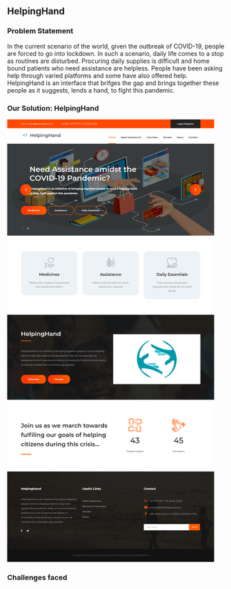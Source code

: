 ## HelpingHand 
### Problem Statement 
In the current scenario of the world, given the outbreak of COVID-19, people are forced to go into lockdown. In such a scenario, daily life comes to a stop as routines are disturbed. Procuring daily supplies is difficult and home bound patients who need assistance are helpless. People have been asking help through varied platforms and some have also offered help. HelpingHand is an interface that brifges the gap and brings together these people as it suggests, lends a hand, to fight this pandemic. 
### Our Solution: HelpingHand 
![github-small](/client/images/launchpage.png) 

### Challenges faced
